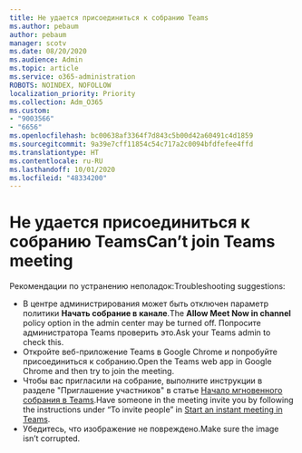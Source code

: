 ```yaml
---
title: Не удается присоединиться к собранию Teams
ms.author: pebaum
author: pebaum
manager: scotv
ms.date: 08/20/2020
ms.audience: Admin
ms.topic: article
ms.service: o365-administration
ROBOTS: NOINDEX, NOFOLLOW
localization_priority: Priority
ms.collection: Adm_O365
ms.custom:
- "9003566"
- "6656"
ms.openlocfilehash: bc00638af3364f7d843c5b00d42a60491c4d1859
ms.sourcegitcommit: 9a39e7cff11854c54c717a2c0094bfdfefee4ffd
ms.translationtype: HT
ms.contentlocale: ru-RU
ms.lasthandoff: 10/01/2020
ms.locfileid: "48334200"
---
```

# <a name="cant-join-teams-meeting"></a><span data-ttu-id="abf6d-102">Не удается присоединиться к собранию Teams</span><span class="sxs-lookup"><span data-stu-id="abf6d-102">Can’t join Teams meeting</span></span>

<span data-ttu-id="abf6d-103">Рекомендации по устранению неполадок:</span><span class="sxs-lookup"><span data-stu-id="abf6d-103">Troubleshooting suggestions:</span></span>  

- <span data-ttu-id="abf6d-104">В центре администрирования может быть отключен параметр политики **Начать собрание в канале**.</span><span class="sxs-lookup"><span data-stu-id="abf6d-104">The  **Allow Meet Now in channel**  policy option in the admin center may be turned off.</span></span> <span data-ttu-id="abf6d-105">Попросите администратора Teams проверить это.</span><span class="sxs-lookup"><span data-stu-id="abf6d-105">Ask your Teams admin to check this.</span></span>
- <span data-ttu-id="abf6d-106">Откройте веб-приложение Teams в Google Chrome и попробуйте присоединиться к собранию.</span><span class="sxs-lookup"><span data-stu-id="abf6d-106">Open the Teams web app in Google Chrome and then try to join the meeting.</span></span>
- <span data-ttu-id="abf6d-107">Чтобы вас пригласили на собрание, выполните инструкции в разделе "Приглашение участников" в статье [Начало мгновенного собрания в Teams](https://support.microsoft.com/office/start-an-instant-meeting-in-teams-ff95e53f-8231-4739-87fa-00b9723f4ef5).</span><span class="sxs-lookup"><span data-stu-id="abf6d-107">Have someone in the meeting invite you by following the instructions under “To invite people” in  [Start an instant meeting in Teams](https://support.microsoft.com/office/start-an-instant-meeting-in-teams-ff95e53f-8231-4739-87fa-00b9723f4ef5).</span></span>
- <span data-ttu-id="abf6d-108">Убедитесь, что изображение не повреждено.</span><span class="sxs-lookup"><span data-stu-id="abf6d-108">Make sure the image isn’t corrupted.</span></span>

